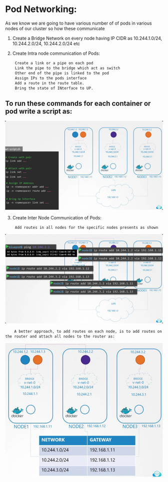 # Pod Networking:
As we know we are going to have various number of of pods in various nodes of our cluster so how these communicate
1. Create a Bridge Network on every node having IP CIDR as 10.244.1.0/24, 10.244.2.0/24, 10.244.2.0/24 etc
2. Create Intra node communication of Pods:
        
        Create a link or a pipe on each pod
        Link the pipe to the bridge which act as switch
        Other end of the pipe is linked to the pod
        Assign IPs to the pods interface
        Add a route in the route table.
        Bring the state of INterface to UP.

## To run these commands for each container or pod write a script as: 
![alt text](intra-node.png)

3. Create Inter Node Communication of Pods:

        Add routes in all nodes for the specific nodes presents as shown
![alt text](inter-node.png)

        A better approach, to add routes on each node, is to add routes on the router and attach all nodes to the router as:
![alt text](router-inter-node.png)